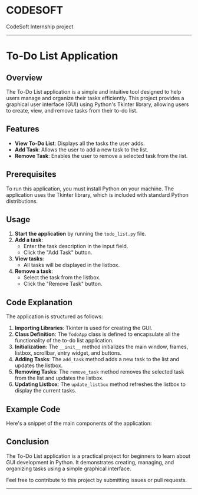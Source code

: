 # CODESOFT
CodeSoft Internship project

--------------------------------------------------------------

# To-Do List Application

## Overview

The To-Do List application is a simple and intuitive tool designed to help users manage and organize their tasks efficiently. This project provides a graphical user interface (GUI) using Python's Tkinter library, allowing users to create, view, and remove tasks from their to-do list.

## Features

- **View To-Do List**: Displays all the tasks the user adds.
- **Add Task**: Allows the user to add a new task to the list.
- **Remove Task**: Enables the user to remove a selected task from the list.

## Prerequisites

To run this application, you must install Python on your machine. The application uses the Tkinter library, which is included with standard Python distributions.

## Usage

1. **Start the application** by running the `todo_list.py` file.
2. **Add a task**:
   - Enter the task description in the input field.
   - Click the "Add Task" button.
3. **View tasks**:
   - All tasks will be displayed in the listbox.
4. **Remove a task**:
   - Select the task from the listbox.
   - Click the "Remove Task" button.

## Code Explanation

The application is structured as follows:

1. **Importing Libraries**: Tkinter is used for creating the GUI.
2. **Class Definition**: The `TodoApp` class is defined to encapsulate all the functionality of the to-do list application.
3. **Initialization**: The `__init__` method initializes the main window, frames, listbox, scrollbar, entry widget, and buttons.
4. **Adding Tasks**: The `add_task` method adds a new task to the list and updates the listbox.
5. **Removing Tasks**: The `remove_task` method removes the selected task from the list and updates the listbox.
6. **Updating Listbox**: The `update_listbox` method refreshes the listbox to display the current tasks.

## Example Code

Here's a snippet of the main components of the application:


## Conclusion

The To-Do List application is a practical project for beginners to learn about GUI development in Python. It demonstrates creating, managing, and organizing tasks using a simple graphical interface.

Feel free to contribute to this project by submitting issues or pull requests.

------------------------------------------------------------------------------
